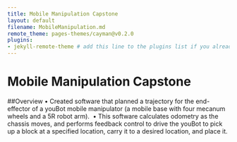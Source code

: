 ```yaml
---
title: Mobile Manipulation Capstone
layout: default
filename: MobileManipulation.md
remote_theme: pages-themes/cayman@v0.2.0
plugins:
- jekyll-remote-theme # add this line to the plugins list if you already have one
--- 
```

# Mobile Manipulation Capstone

##Overview
•	Created software that planned a trajectory for the end-effector of a youBot mobile manipulator 
(a mobile base with four mecanum wheels and a 5R robot arm). 
•	This software calculates odometry as the chassis moves, and performs feedback control to drive the youBot 
 to pick up a block at a specified location, carry it to a desired location, and place it.

